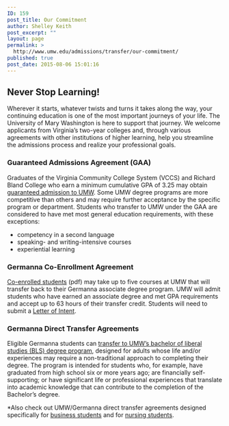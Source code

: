 ```yaml
---
ID: 159
post_title: Our Commitment
author: Shelley Keith
post_excerpt: ""
layout: page
permalink: >
  http://www.umw.edu/admissions/transfer/our-commitment/
published: true
post_date: 2015-08-06 15:01:16
---
```

<h2>Never Stop Learning!</h2>
Wherever it starts, whatever twists and turns it takes along the way, your continuing education is one of the most important journeys of your life. The University of Mary Washington is here to support that journey. We welcome applicants from Virginia’s two-year colleges and, through various agreements with other institutions of higher learning, help you streamline the admissions process and realize your professional goals.
<h3>Guaranteed Admissions Agreement (GAA)</h3>
Graduates of the Virginia Community College System (VCCS) and Richard Bland College who earn a minimum cumulative GPA of 3.25 may obtain <a href="/admissions/transfer/our-commitment/guaranteed-admission-agreement/">guaranteed admission to UMW</a>. Some UMW degree programs are more competitive than others and may require further acceptance by the specific program or department. Students who transfer to UMW under the GAA are considered to have met most general education requirements, with these exceptions:
<ul>
 	<li>competency in a second language</li>
 	<li>speaking- and writing-intensive courses</li>
 	<li>experiential learning</li>
</ul>
<h3>Germanna Co-Enrollment Agreement</h3>
<a href="http://ufc.umw.edu/files/2011/09/Co-enrollment-Agreement-details-12-14-11-1.pdf">Co-enrolled students</a> (pdf) may take up to five courses at UMW that will transfer back to their Germanna associate degree program. UMW will admit students who have earned an associate degree and met GPA requirements and accept up to 63 hours of their transfer credit. Students will need to submit a <a title="http://admissions.umw.edu/undergraduate/files/2011/09/Germanna-CoEnrollment-Form.pdf" href="/admissions/wp-content/uploads/sites/6/2015/08/Germanna-CoEnrollment-Form.pdf">Letter of Intent</a>.
<h3>Germanna Direct Transfer Agreements</h3>
Eligible Germanna students can <a href="http://cas.umw.edu/bls/">transfer to UMW’s bachelor of liberal studies (BLS) degree program</a>, designed for adults whose life and/or experiences may require a non-traditional approach to completing their degree. The program is intended for students who, for example, have graduated from high school six or more years ago; are financially self-supporting; or have significant life or professional experiences that translate into academic knowledge that can contribute to the completion of the Bachelor’s degree.

*Also check out UMW/Germanna direct transfer agreements designed specifically for <a href="http://www.umw.edu/admissions/wp-content/uploads/sites/6/2015/08/Germanna-Direct-Transfer-Agreement-Business-Nov-2016-.pdf">business students</a> and for <a href="http://www.umw.edu/news/2014/08/11/umw-germanna-mary-washington-healthcare-partner-to-improve-nursing-education/">nursing students</a>.

&nbsp;